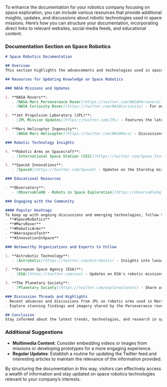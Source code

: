 To enhance the documentation for your robotics company focusing on space exploration, you can include various resources that provide additional insights, updates, and discussions about robotic technologies used in space missions. Here’s how you can structure your documentation, incorporating direct links to relevant websites, social media feeds, and educational content.

### Documentation Section on Space Robotics

```markdown
# Space Robotics Documentation

## Overview
This section highlights the advancements and technologies used in space exploration robotics, including rovers, robotic arms, and probes that are vital for extraterrestrial missions.

## Resources for Updating Knowledge on Space Robotics

### NASA Missions and Updates

1. **NASA Rovers**:
   - [NASA Mars Perseverance Rover](https://twitter.com/NASAPersevere) - Follow real-time updates about the Perseverance rover's mission on Mars.
   - [NASA Curiosity Rover](https://twitter.com/NASACuriosity) - For ongoing updates and informative graphics about the Curiosity rover exploring Mars.

2. **Jet Propulsion Laboratory (JPL)**:
   - [JPL Mission Updates](https://twitter.com/JPL) - Features the latest developments from mission control, including advancements in robotic technologies.

3. **Mars Helicopter Ingenuity**:
   - [NASA Mars Helicopter](https://twitter.com/NASAMars) - Discussions on rotorcraft technology supporting rovers on Mars and their implications for future missions.

### Robotic Technology Insights

4. **Robotic Arms on Spacecraft**:
   - [International Space Station (ISS)](https://twitter.com/Space_Station) - Information and updates about the robotic arms operating on the ISS and their contributions to station tasks and experiments.

5. **SpaceX Innovations**:
   - [SpaceX](https://twitter.com/SpaceX) - Updates on the Starship missions, including robotic technologies being integrated for Mars exploration.

### Educational Resources

- **Observatory**: 
   - [ObservableHQ - Robots in Space Exploration](https://observablehq.com/framework/robots-in-space-exploration--rovers-robotic-arms-and-probes-for-extraterrestrial-missions.md) - A comprehensive framework detailing various robotic systems used in extraterrestrial missions, including the technological challenges and innovations behind them.

### Engaging with the Community

#### Popular Hashtags
To keep up with ongoing discussions and emerging technologies, follow these hashtags on social media:
- **#SpaceRobotics**
- **#MarsRover**
- **#RoboticArms**
- **#AerospaceTech**
- **#InnovationInSpace**

### Noteworthy Organizations and Experts to Follow

1. **Astrobotic Technology**:
   - [Astrobotic](https://twitter.com/Astrobotic) - Insights into lunar robotic exploration technology and missions.

2. **European Space Agency (ESA)**:
   - [ESA](https://twitter.com/esa) - Updates on ESA's robotic missions, collaborations, and technology development.

3. **The Planetary Society**:
   - [Planetary Society](https://twitter.com/exploreplanets) - Share articles, updates, and discussions about ongoing robotic exploration efforts on other planetary bodies.

### Discussion Threads and Highlights
- Recent advances and discussions from JPL on robotic arms used in Mars missions can be found [here](https://twitter.com/JPL/status/1375061678176309248).
- Explore stunning findings and imagery shared by the Perseverance rover via this [link](https://twitter.com/NASAPersevere/status/1454082679543260168).

## Conclusion
Stay informed about the latest trends, technologies, and research in space robotics by following these resources and engaging with the community.
```

### Additional Suggestions
- **Multimedia Content**: Consider embedding videos or images from missions or developing prototypes for a more engaging experience.
- **Regular Updates**: Establish a routine for updating the Twitter feed and interesting articles to maintain the relevance of the information provided.

By structuring the documentation in this way, visitors can effectively access a wealth of information and stay updated on space robotics technologies relevant to your company’s interests.